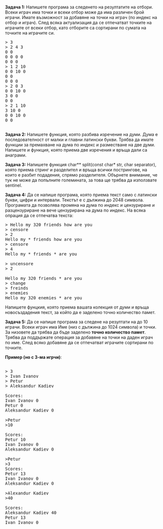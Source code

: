 **Задача 1:**
Напишете програма за следенето на резултатите на отбори. Всеки играч има точки и всеки отбор може да има различен брой играчи.
Имате възможност за добавяне на точки на играч (по индекс на отбор и играч). След всяка актуализация да се отпечатват точките на играчите от всеки отбор, като отборите са сортирани по сумата на точките на играчите си.

<pre>
> 3
> 2 4 3 
0 0
0 0 0 0
0 0 0
> 1 2 10
0 0 10 0
0 0
0 0 0
> 2 0 3
0 0 10 0
3 0 0
0 0
> 2 1 10
3 10 0
0 0 10 0
0 0

</pre>


**Задача 2:**
Напишете функция, която разбива изречение на думи. Дума е последователност от малки и главни латински букви. Трябва да имате функции за премахване на дума по индекс и разместване на две думи. Напишете и функция, която приема две изречения и връща дали са анаграми.

**Задача 3:**
Напишете функция char** split(const char* str, char separator), която приема стринг и разделител и връща всички пострингове, на които е разбит подадения, спрямо разделителя.
Обърнете внимание, че тук не може да попълните големината, за това ще трябва да използвате sentinel.

**Задача 4:** Да се напише програма, която приема текст само с латински букви, цифри и интервали. Текстът е с дължина до 2048 символа.
Програмата да позволява промяна на дума по индекс и цензуриране и разцензуриране на вече цензурирана на дума по индекс.
На всяка опрация да се отпечатва текста:

<pre>
> Hello my 320 friends how are you
> censore 
> 2
Hello my * friends how are you
> censore 
> 4
Hello my * friends * are you

> uncensore 
> 2

Hello my 320 friends * are you
> change
> freinds
> enemies
Hello my 320 enemies * are you
</pre>
Напишете фунцкия, която приема вашата колекция от думи и връща новосъздадения текст, за който да е заделено точно количество памет.


**Задача 5:** Да се напише програма за следене на резултати на до 10 играчи. Всеки играч има Име (низ с дължина до 1024 символа) и точки.
За низовете да трябва да бъде заделено **точно количество памет**. Трябва да поддържате операция за добавяне на точки на даден играч по име.
След всяко добавяне да се отпечатват играчите сортирани по точките.

**Пример (но с 3-ма игрчи)**:

<pre>

> 3 
> Ivan Ivanov
> Petur
> Aleksandur Kadiev

Scores:
Ivan Ivanov 0
Petur 0
Aleksandur Kadiev 0

>Petur
>10

Scores:
Petur 10
Ivan Ivanov 0
Aleksandur Kadiev 0

>Petur
>3
Scores:
Petur 13
Ivan Ivanov 0
Aleksandur Kadiev 0

>Alexandur Kadiev
>40

Scores:
Aleksandur Kadiev 40
Petur 13
Ivan Ivanov 0

</pre>
